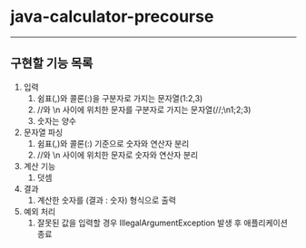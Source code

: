 # java-calculator-precourse

---
## 구현할 기능 목록
1. 입력
   1. 쉼표(,)와 콜론(:)을 구분자로 가지는 문자열(1:2,3)
   2. //와 \n 사이에 위치한 문자를 구분자로 가지는 문자열(//;\n1;2;3)
   3. 숫자는 양수
2. 문자열 파싱
   1. 쉼표(,)와 콜론(:) 기준으로 숫자와 연산자 분리
   2. //와 \n 사이에 위치한 문자로 숫자와 연산자 분리
3. 계산 기능
   1. 덧셈
4. 결과
   1. 계산한 숫자를 (결과 : 숫자) 형식으로 출력
5. 예외 처리
    1. 잘못된 값을 입력할 경우 IllegalArgumentException 발생 후 애플리케이션 종료